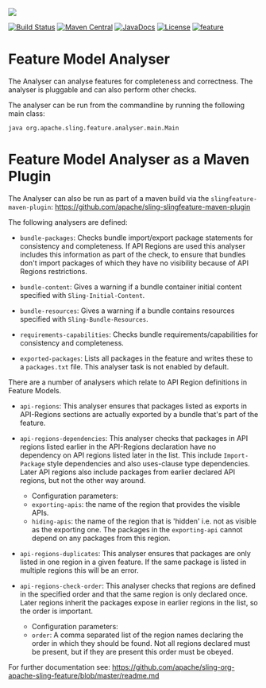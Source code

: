 [<img src="http://sling.apache.org/res/logos/sling.png"/>](http://sling.apache.org)

 [![Build Status](https://builds.apache.org/buildStatus/icon?job=sling-org-apache-sling-feature-analyser-1.8)](https://builds.apache.org/view/S-Z/view/Sling/job/sling-org-apache-sling-feature-analyser-1.8) [![Maven Central](https://maven-badges.herokuapp.com/maven-central/org.apache.sling/org.apache.sling.feature.analyser/badge.svg)](http://search.maven.org/#search%7Cga%7C1%7Cg%3A%22org.apache.sling%22%20a%3A%22org.apache.sling.feature.analyser%22) [![JavaDocs](https://www.javadoc.io/badge/org.apache.sling/org.apache.sling.feature.analyser.svg)](https://www.javadoc.io/doc/org.apache.sling/org.apache.sling.feature.analyser) [![License](https://img.shields.io/badge/License-Apache%202.0-blue.svg)](https://www.apache.org/licenses/LICENSE-2.0) [![feature](https://sling.apache.org/badges/group-feature.svg)](https://github.com/apache/sling-aggregator/blob/master/docs/groups/feature.md)

# Feature Model Analyser

The Analyser can analyse features for completeness and correctness. The analyser is pluggable and can also perform other checks.

The analyser can be run from the commandline by running the following main class:

```
java org.apache.sling.feature.analyser.main.Main
```

# Feature Model Analyser as a Maven Plugin

The Analyser can also be run as part of a maven build via the `slingfeature-maven-plugin`: https://github.com/apache/sling-slingfeature-maven-plugin

The following analysers are defined:

* `bundle-packages`: Checks bundle import/export package statements for consistency and completeness. If API Regions are used this analyser includes this 
information as part of the check, to ensure that bundles don't import packages of which they have no visibility because of API Regions restrictions.

* `bundle-content`: Gives a warning if a bundle container initial content specified with `Sling-Initial-Content`.

* `bundle-resources`: Gives a warning if a bundle contains resources specified with `Sling-Bundle-Resources`.

* `requirements-capabilities`: Checks bundle requirements/capabilities for consistency and completeness.

* `exported-packages`: Lists all packages in the feature and writes these to a `packages.txt` file. This 
analyser task is not enabled by default.

There are a number of analysers which relate to API Region definitions in Feature Models. 

* `api-regions`: This analyser ensures that packages listed as exports in API-Regions sections are actually exported by a bundle that's part of the feature.

* `api-regions-dependencies`: This analyser checks that packages in API regions listed earlier in the API-Regions declaration have no dependency on API regions listed later in the list. This include `Import-Package` style dependencies and also uses-clause type dependencies. Later API regions also include packages from earlier declared API regions, but not the other way around.
  * Configuration parameters:
  * `exporting-apis`: the name of the region that provides the visible APIs.
  * `hiding-apis`: the name of the region that is 'hidden' i.e. not as visible as the exporting one. The
packages in the `exporting-api` cannot depend on any packages from this region. 

* `api-regions-duplicates`: This analyser ensures that packages are only listed in one region
in a given feature. If the same package is listed in multiple regions this will be an error.

* `api-regions-check-order`: This analyser checks that regions are defined in the specified 
order and that the same region is only declared once. Later regions inherit the packages
expose in earlier regions in the list, so the order is important.
  * Configuration parameters:
  * `order`: A comma separated list of the region names declaring the order in which they should be found. Not all regions declared must be present, but if they are present this
order must be obeyed.
 

For further documentation see: https://github.com/apache/sling-org-apache-sling-feature/blob/master/readme.md
